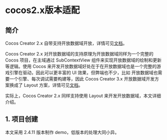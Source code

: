 # cocos2.x版本适配

## 简介
Cocos Creator 2.x 自带支持开放数据域开放，详情可见[文档](https://docs.cocos.com/creator/2.4/manual/zh/publish/publish-wechatgame-sub-domain.html)。

Cocos Creator 2.x 对开放数据域的支持原理为开放数据域同样为一个完整的 Cocos 项目，在主域通过 SubContextView 组件来实现开放数据域的绘制和更新等逻辑。使用 Cocos 来开发开放数据域好处在于在开放数据域也是一个完整的游戏引擎在驱动，因此可以更丰富的 UI 效果，但弊端也不少，比如 开放数据域也需要一个引擎、每次调试需要构建等，因此 Cocos Creator 3.x 开放数据域开发方案换成了 Layout 方案，详情可见[文档](https://docs.cocos.com/creator/manual/zh/editor/publish/build-open-data-context.html)。

实际上，Cocos Creator 2.x 同样支持使用 Layout 来开发开放数据域，本文详细介绍。

## 1. 项目创建
本文采用 2.4.11 版本制作 demo，低版本的处理大同小异。
